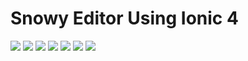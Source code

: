 # Snowy Editor Using Ionic 4

<img src="https://i.imgur.com/qUj98Xd.png"></img>
<img src="https://i.imgur.com/T4Cju6L.png"></img>
<img src="https://i.imgur.com/ZgXa93C.png"></img>
<img src="https://i.imgur.com/J5etjGM.png"></img>
<img src="https://i.imgur.com/KeQjubg.png"></img>
<img src="https://i.imgur.com/8Z9rx4V.png"></img>
<img src="https://i.imgur.com/cWIFpsg.png"></img>
